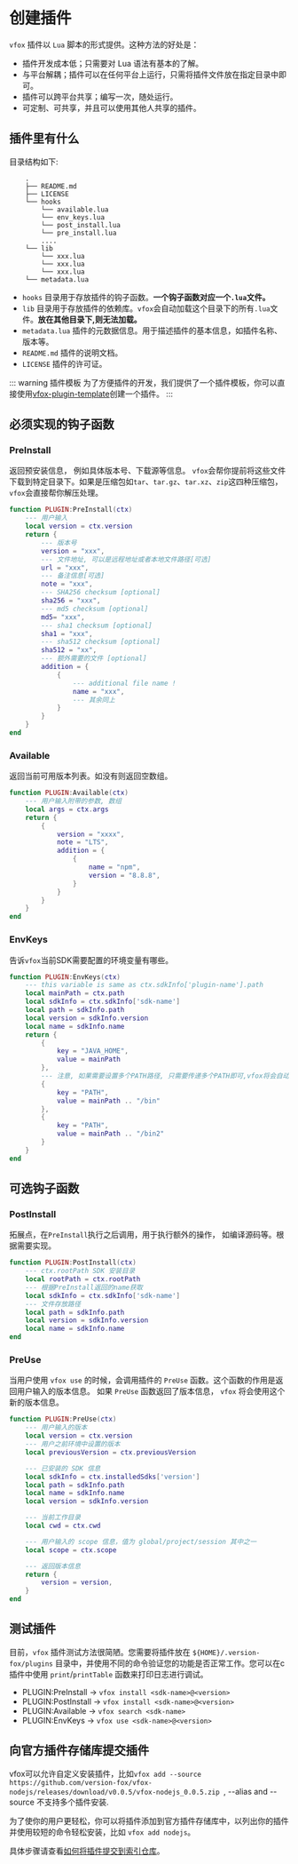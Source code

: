
# 创建插件

`vfox` 插件以 `Lua` 脚本的形式提供。这种方法的好处是：

- 插件开发成本低；只需要对 Lua 语法有基本的了解。
- 与平台解耦；插件可以在任何平台上运行，只需将插件文件放在指定目录中即可。
- 插件可以跨平台共享；编写一次，随处运行。
- 可定制、可共享，并且可以使用其他人共享的插件。


## 插件里有什么

目录结构如下:
```shell
    .
    ├── README.md
    ├── LICENSE
    └── hooks
        └── available.lua
        └── env_keys.lua
        └── post_install.lua
        └── pre_install.lua
        ....
    └── lib
        └── xxx.lua
        └── xxx.lua
        └── xxx.lua
    └── metadata.lua

```

- `hooks` 目录用于存放插件的钩子函数。**一个钩子函数对应一个`.lua`文件。**
- `lib` 目录用于存放插件的依赖库。`vfox`会自动加载这个目录下的所有`.lua`文件。**放在其他目录下,则无法加载。**
- `metadata.lua` 插件的元数据信息。用于描述插件的基本信息，如插件名称、版本等。
- `README.md` 插件的说明文档。
- `LICENSE` 插件的许可证。

::: warning 插件模板
为了方便插件的开发，我们提供了一个插件模板，你可以直接使用[vfox-plugin-template](https://github.com/version-fox/vfox-plugin-template)创建一个插件。
:::

## 必须实现的钩子函数

### PreInstall

返回预安装信息， 例如具体版本号、下载源等信息。 `vfox`会帮你提前将这些文件下载到特定目录下。如果是压缩包如`tar`、`tar.gz`、`tar.xz`、`zip`这四种压缩包， `vfox`会直接帮你解压处理。

```lua
function PLUGIN:PreInstall(ctx)
    --- 用户输入
    local version = ctx.version
    return {
        --- 版本号
        version = "xxx",
        --- 文件地址, 可以是远程地址或者本地文件路径[可选]
        url = "xxx",
        --- 备注信息[可选]
        note = "xxx",
        --- SHA256 checksum [optional]
        sha256 = "xxx",
        --- md5 checksum [optional]
        md5= "xxx",
        --- sha1 checksum [optional]
        sha1 = "xxx",
        --- sha512 checksum [optional]
        sha512 = "xx",
        --- 额外需要的文件 [optional]
        addition = {
            {
                --- additional file name !
                name = "xxx",
                --- 其余同上
            }
        }
    }
end
```

### Available

返回当前可用版本列表。如没有则返回空数组。

```lua
function PLUGIN:Available(ctx)
    --- 用户输入附带的参数, 数组
    local args = ctx.args
    return {
        {
            version = "xxxx",
            note = "LTS",
            addition = {
                {
                    name = "npm",
                    version = "8.8.8",
                }
            }
        }
    }
end
```

### EnvKeys

告诉`vfox`当前SDK需要配置的环境变量有哪些。

```lua
function PLUGIN:EnvKeys(ctx)
    --- this variable is same as ctx.sdkInfo['plugin-name'].path
    local mainPath = ctx.path
    local sdkInfo = ctx.sdkInfo['sdk-name']
    local path = sdkInfo.path
    local version = sdkInfo.version
    local name = sdkInfo.name
    return {
        {
            key = "JAVA_HOME",
            value = mainPath
        },
        --- 注意, 如果需要设置多个PATH路径, 只需要传递多个PATH即可,vfox将会自动去重并按配置顺序设置
        {
            key = "PATH",
            value = mainPath .. "/bin"
        },
        {
            key = "PATH",
            value = mainPath .. "/bin2"
        }
    }
end
```



## 可选钩子函数

### PostInstall

拓展点，在`PreInstall`执行之后调用，用于执行额外的操作， 如编译源码等。根据需要实现。

```lua
function PLUGIN:PostInstall(ctx)
    --- ctx.rootPath SDK 安装目录
    local rootPath = ctx.rootPath
    --- 根据PreInstall返回的name获取
    local sdkInfo = ctx.sdkInfo['sdk-name']
    --- 文件存放路径
    local path = sdkInfo.path
    local version = sdkInfo.version
    local name = sdkInfo.name
end
```

### PreUse

当用户使用 `vfox use` 的时候，会调用插件的 `PreUse` 函数。这个函数的作用是返回用户输入的版本信息。
如果 `PreUse` 函数返回了版本信息， `vfox` 将会使用这个新的版本信息。

```lua
function PLUGIN:PreUse(ctx)
    --- 用户输入的版本
    local version = ctx.version
    --- 用户之前环境中设置的版本
    local previousVersion = ctx.previousVersion

    --- 已安装的 SDK 信息
    local sdkInfo = ctx.installedSdks['version']
    local path = sdkInfo.path
    local name = sdkInfo.name
    local version = sdkInfo.version

    --- 当前工作目录
    local cwd = ctx.cwd

    --- 用户输入的 scope 信息，值为 global/project/session 其中之一
    local scope = ctx.scope

    --- 返回版本信息
    return {
        version = version,
    }
end
```

## 测试插件

目前，`vfox` 插件测试方法很简陋。您需要将插件放在 `${HOME}/.version-fox/plugins` 目录中，并使用不同的命令验证您的功能是否正常工作。您可以在c插件中使用 `print`/`printTable` 函数来打印日志进行调试。

- PLUGIN:PreInstall -> `vfox install <sdk-name>@<version>`
- PLUGIN:PostInstall -> `vfox install <sdk-name>@<version>`
- PLUGIN:Available -> `vfox search <sdk-name>`
- PLUGIN:EnvKeys -> `vfox use <sdk-name>@<version>`



## 向官方插件存储库提交插件

vfox可以允许自定义安装插件，比如`vfox add --source https://github.com/version-fox/vfox-nodejs/releases/download/v0.0.5/vfox-nodejs_0.0.5.zip `, --alias and --source 不支持多个插件安装.

为了使你的用户更轻松，你可以将插件添加到官方插件存储库中，以列出你的插件并使用较短的命令轻松安装，比如 `vfox add nodejs`。

具体步骤请查看[如何将插件提交到索引仓库](./howto_registry.md)。
